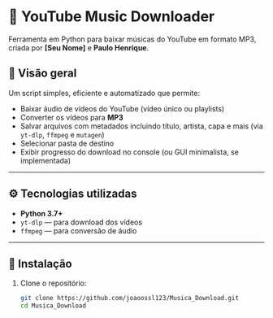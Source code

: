 # 🎵 YouTube Music Downloader

Ferramenta em Python para baixar músicas do YouTube em formato MP3, criada por **[Seu Nome]** e **Paulo Henrique**.

## 🔎 Visão geral

Um script simples, eficiente e automatizado que permite:

- Baixar áudio de vídeos do YouTube (vídeo único ou playlists)
- Converter os vídeos para **MP3**
- Salvar arquivos com metadados incluindo título, artista, capa e mais (via `yt-dlp`, `ffmpeg` e `mutagen`)
- Selecionar pasta de destino
- Exibir progresso do download no console (ou GUI minimalista, se implementada)

---

## ⚙️ Tecnologias utilizadas

- **Python 3.7+**
- `yt-dlp` — para download dos vídeos
- `ffmpeg` — para conversão de áudio

---

## 🚀 Instalação

1. Clone o repositório:
   ```bash
   git clone https://github.com/joaoossl123/Musica_Download.git
   cd Musica_Download
